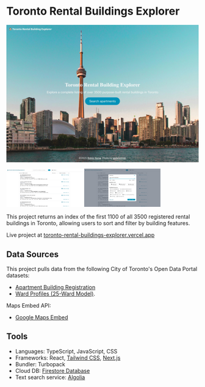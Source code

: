 # Toronto Rental Buildings Explorer

![Landing page](./public/home-page-screenshot.jpg)

<img src="./public/search-index-screenshot.png" width="200" height="100">
<img src="./public/search-filters-screenshot.png" width="200" height="100">

This project returns an index of the first 1100 of all 3500 registered rental buildings in Toronto, allowing users to sort and filter by building features.

Live project at [toronto-rental-buildings-explorer.vercel.app](https://toronto-rental-buildings-explorer.vercel.app/)

## Data Sources

This project pulls data from the following City of Toronto's Open Data Portal datasets:

- [Apartment Building Registration](https://open.toronto.ca/dataset/apartment-building-registration/)
- [Ward Profiles (25-Ward Model)](https://open.toronto.ca/dataset/ward-profiles-25-ward-model/).

Maps Embed API:

- [Google Maps Embed](https://developers.google.com/maps/documentation/embed/get-started)

## Tools

- Languages: TypeScript, JavaScript, CSS
- Frameworks: React, [Tailwind CSS](https://tailwindcss.com), [Next.js](https://nextjs.org/docs)
- Bundler: Turbopack
- Cloud DB: [Firestore Database](https://firebase.google.com/docs/firestore)
- Text search service: [Algolia](https://www.algolia.com/doc/api-client/javascript/getting-started/#install)
